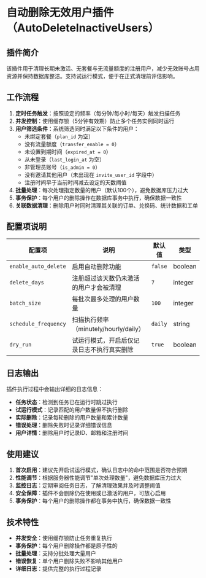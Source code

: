 # 自动删除无效用户插件（AutoDeleteInactiveUsers）

## 插件简介

该插件用于清理长期未激活、无套餐与无流量额度的注册用户，减少无效账号占用资源并保持数据库整洁。支持试运行模式，便于在正式清理前评估影响。

## 工作流程

1. **定时任务触发**：按照设定的频率（每分钟/每小时/每天）触发扫描任务
2. **并发控制**：使用缓存锁（5分钟有效期）防止多个任务实例同时运行
3. **用户筛选条件**：系统筛选同时满足以下条件的用户：
   - 未绑定套餐（`plan_id` 为空）
   - 没有流量额度（`transfer_enable = 0`）
   - 未设置到期时间（`expired_at = 0`）
   - 从未登录（`last_login_at` 为空）
   - 非管理员账号（`is_admin = 0`）
   - 没有邀请其他用户（未出现在 `invite_user_id` 字段中）
   - 注册时间早于当前时间减去设定的天数阈值
4. **批量处理**：每次处理指定数量的用户（默认100个），避免数据库压力过大
5. **事务保护**：每个用户的删除操作在数据库事务中执行，确保数据一致性
6. **关联数据清理**：删除用户时同时清理其关联的订单、兑换码、统计数据和工单

## 配置项说明

| 配置项 | 说明 | 默认值 | 类型 |
| --- | --- | --- | --- |
| `enable_auto_delete` | 启用自动删除功能 | `false` | boolean |
| `delete_days` | 注册超过该天数仍未激活的用户才会被清理 | `7` | integer |
| `batch_size` | 每批次最多处理的用户数量 | `100` | integer |
| `schedule_frequency` | 扫描执行频率（minutely/hourly/daily） | `daily` | string |
| `dry_run` | 试运行模式，开启后仅记录日志不执行真实删除 | `true` | boolean |

## 日志输出

插件执行过程中会输出详细的日志信息：

- **任务状态**：检测到任务已在运行时跳过执行
- **试运行模式**：记录匹配的用户数量但不执行删除
- **实际删除**：记录每轮删除的用户数量和累计数量
- **错误处理**：删除失败时记录详细错误信息
- **用户详情**：删除用户时记录ID、邮箱和注册时间

## 使用建议

1. **首次启用**：建议先开启试运行模式，确认日志中的命中范围是否符合预期
2. **性能调节**：根据服务器性能调节"单次处理数量"，避免数据库压力过大
3. **监控日志**：定期审阅任务日志，了解清理效果并及时调整阈值
4. **安全保障**：插件不会删除仍在使用或已激活的用户，可放心启用
5. **事务保护**：每个用户的删除操作都在事务中执行，确保数据一致性

## 技术特性

- **并发安全**：使用缓存锁防止任务重复执行
- **事务保护**：每个用户删除操作都是原子性的
- **批量处理**：支持分批处理大量用户
- **错误恢复**：单个用户删除失败不影响其他用户
- **详细日志**：提供完整的执行过程记录